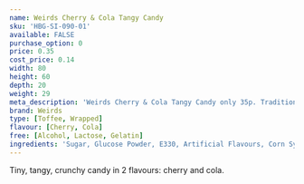 ```yaml
---
name: Weirds Cherry & Cola Tangy Candy
sku: 'HBG-SI-090-01'
available: FALSE
purchase_option: 0
price: 0.35
cost_price: 0.14
width: 80
height: 60
depth: 20
weight: 29
meta_description: 'Weirds Cherry & Cola Tangy Candy only 35p. Traditional sweets and more at Humbugs Confectionery Store. Specialists in satisfying your sweet tooth!'
brand: Weirds
type: [Toffee, Wrapped]
flavour: [Cherry, Cola]
free: [Alcohol, Lactose, Gelatin]
ingredients: 'Sugar, Glucose Powder, E330, Artificial Flavours, Corn Syrup. Colours: E129, E150D. Glazing Agent: E903'
---
```

Tiny, tangy, crunchy candy in 2 flavours: cherry and cola.